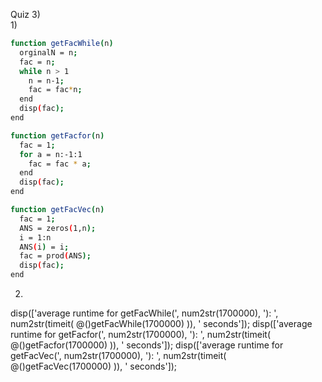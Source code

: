 Quiz 3)  
1)  
```bash
function getFacWhile(n)
  orginalN = n;
  fac = n;
  while n > 1
    n = n-1;
    fac = fac*n;
  end
  disp(fac);
end
```
```bash
function getFacfor(n)
  fac = 1;
  for a = n:-1:1
    fac = fac * a;
  end
  disp(fac);
end
```
```bash
function getFacVec(n)
  fac = 1;
  ANS = zeros(1,n);
  i = 1:n
  ANS(i) = i;
  fac = prod(ANS);
  disp(fac);
end
```
2)  
disp(['average runtime for getFacWhile(', num2str(1700000), '): ', num2str(timeit( @()getFacWhile(1700000) )), ' seconds']);
disp(['average runtime for getFacfor(', num2str(1700000), '): ', num2str(timeit( @()getFacfor(1700000) )), ' seconds']);
disp(['average runtime for getFacVec(', num2str(1700000), '): ', num2str(timeit( @()getFacVec(1700000) )), ' seconds']);
